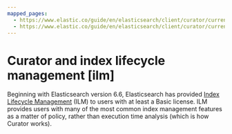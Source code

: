```yaml
---
mapped_pages:
  - https://www.elastic.co/guide/en/elasticsearch/client/curator/current/ilm.html
  - https://www.elastic.co/guide/en/elasticsearch/client/curator/current/index.html
---
```


# Curator and index lifecycle management [ilm]

Beginning with Elasticsearch version 6.6, Elasticsearch has provided [Index Lifecycle Management](http://www.elastic.co/guide/en/elasticsearch/reference/8.15/index-lifecycle-management.md) (ILM) to users with at least a Basic license. ILM provides users with many of the most common index management features as a matter of policy, rather than execution time analysis (which is how Curator works).

